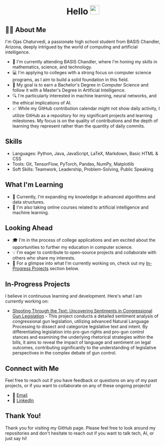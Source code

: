<h1 align="center">
  Hello
  <img src="https://media.giphy.com/media/hvRJCLFzcasrR4ia7z/giphy.gif" width="30px"/>
</h1>

## :man_technologist: About Me

I'm Ojas Chaturvedi, a passionate high school student from BASIS Chandler, Arizona, deeply intrigued by the world of computing and artificial intelligence.

- 🏫 I'm currently attending BASIS Chandler, where I'm honing my skills in mathematics, science, and technology.
- 💻 I'm applying to colleges with a strong focus on computer science programs, as I aim to build a solid foundation in this field.
- 🌟 My goal is to earn a Bachelor's Degree in Computer Science and follow it with a Master's Degree in Artificial Intelligence.
- 🔍 I'm particularly interested in machine learning, neural networks, and the ethical implications of AI.
- 📈 While my GitHub contribution calendar might not show daily activity, I utilize GitHub as a repository for my significant projects and learning milestones. My focus is on the quality of contributions and the depth of learning they represent rather than the quantity of daily commits.

## Skills

- Languages: Python, Java, JavaScript, LaTeX, Markdown, Basic HTML & CSS
- Tools: Git, TensorFlow, PyTorch, Pandas, NumPy, Matplotlib
- Soft Skills: Teamwork, Leadership, Problem-Solving, Public Speaking

## What I'm Learning

- 📘 Currently, I'm expanding my knowledge in advanced algorithms and data structures.
- 🤖 I'm also taking online courses related to artificial intelligence and machine learning.

## Looking Ahead

- 🎓 I'm in the process of college applications and am excited about the opportunities to further my education in computer science.
- 💡 I'm eager to contribute to open-source projects and collaborate with others who share my interests.
- 🔮 For a glimpse into what I'm currently working on, check out my [In-Progress Projects](#in-progress-projects) section below.

## In-Progress Projects

I believe in continuous learning and development. Here's what I am currently working on:

- [Shooting Through the Text: Uncovering Sentiments in Congressional Gun Legislation](https://github.com/ojas-chaturvedi/NLP-Gun-Legislation) - This project conducts a detailed sentiment analysis of congressional gun legislation, utilizing advanced Natural Language Processing to dissect and categorize legislative text and intent. By differentiating legislation into pro-gun rights and pro-gun control stances and examining the underlying rhetorical strategies within the bills, it aims to reveal the impact of language and sentiment on legal outcomes, contributing significantly to the understanding of legislative perspectives in the complex debate of gun control.

## Connect with Me

Feel free to reach out if you have feedback or questions on any of my past projects, or if you want to collaborate on any of these ongoing projects!

- 📧 [Email](oj.chaturvedi.2024@gmail.com)
- 🔗 [LinkedIn](https://www.linkedin.com/in/ojaschaturvedi/)

## Thank You!

Thank you for visiting my GitHub page. Please feel free to look around my repositories and don't hesitate to reach out if you want to talk tech, AI, or just say hi!